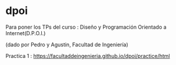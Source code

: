 # dpoi
Para poner los TPs del curso :
 Diseño y Programación Orientado a Internet(D.P.O.I.) 

(dado por Pedro y Agustin, Facultad de Ingeniería)

Practica 1 : https://facultaddeingenieria.github.io/dpoi/practice/html
